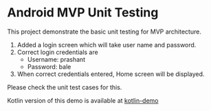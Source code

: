 # Android MVP Unit Testing
This project demonstrate the basic unit testing for MVP architecture.

1. Added a login screen which will take user name and password.
2. Correct login credentials are 
    - Username: prashant
    - Password: bale
3. When correct credentials entered, Home screen will be displayed.

Please check the unit test cases for this.

Kotlin version of this demo is available at [kotlin-demo](https://github.com/prbale/AndroidMVPUnitTesting/tree/kotlin-demo/) 
